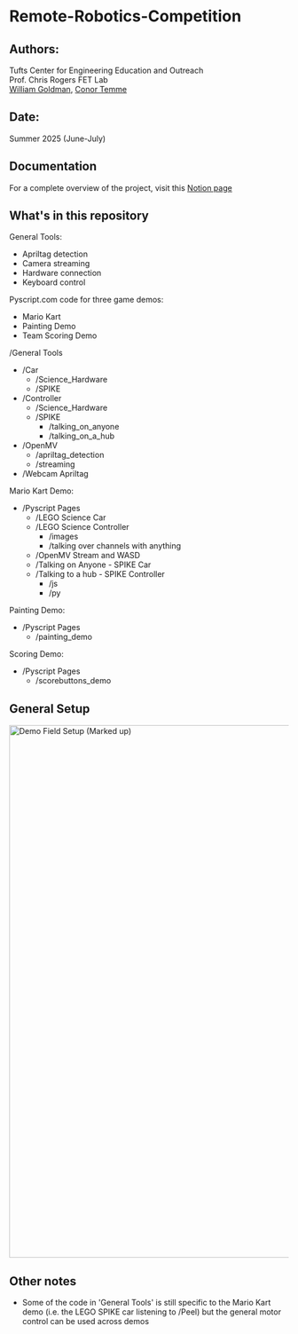 # Remote-Robotics-Competition

## Authors:
Tufts Center for Engineering Education and Outreach \
Prof. Chris Rogers FET Lab \
[William Goldman](https://www.goldmanwilliam.com/), [Conor Temme](https://www.linkedin.com/in/conor-temme-2b024a321/)

## Date:
Summer 2025 (June-July)

## Documentation
For a complete overview of the project, visit this [Notion page](https://fetlab.notion.site/Remote-FLL-Competition-237df3d0e05280e09622c856f06f14f7)

## What's in this repository

General Tools:
- Apriltag detection
- Camera streaming
- Hardware connection
- Keyboard control

Pyscript.com code for three game demos:
- Mario Kart
- Painting Demo
- Team Scoring Demo

/General Tools
* /Car
  * /Science_Hardware
  * /SPIKE
* /Controller
  * /Science_Hardware
  * /SPIKE
    * /talking_on_anyone
    * /talking_on_a_hub
* /OpenMV
  * /apriltag_detection
  * /streaming
* /Webcam Apriltag

Mario Kart Demo:
* /Pyscript Pages
  * /LEGO Science Car
  * /LEGO Science Controller
    * /images
    * /talking over channels with anything
  * /OpenMV Stream and WASD
  * /Talking on Anyone - SPIKE Car
  * /Talking to a hub - SPIKE Controller
    * /js
    * /py

Painting Demo:
* /Pyscript Pages
  * /painting_demo

Scoring Demo:
* /Pyscript Pages
  * /scorebuttons_demo


## General Setup
<img width="768" height="960" alt="Demo Field Setup (Marked up)" src="https://github.com/user-attachments/assets/a852e497-4ce9-4f83-8204-5747bae7b5e6" />

## Other notes
- Some of the code in 'General Tools' is still specific to the Mario Kart demo (i.e. the LEGO SPIKE car listening to /Peel) but the general motor control can be used across demos
